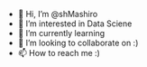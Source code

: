 - 👋 Hi, I’m @shMashiro
- 👀 I’m interested in Data Sciene
- 🌱 I’m currently learning 
- 💞️ I’m looking to collaborate on :)
- 📫 How to reach me :)

<!---
shMashiro/shMashiro is a ✨ special ✨ repository because its `README.md` (this file) appears on your GitHub profile.
You can click the Preview link to take a look at your changes.
--->

